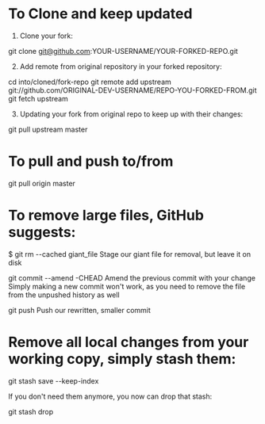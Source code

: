 # To Clone and keep updated 

1. Clone your fork:

git clone git@github.com:YOUR-USERNAME/YOUR-FORKED-REPO.git

2. Add remote from original repository in your forked repository:

cd into/cloned/fork-repo
git remote add upstream git://github.com/ORIGINAL-DEV-USERNAME/REPO-YOU-FORKED-FROM.git
git fetch upstream

3. Updating your fork from original repo to keep up with their changes:

git pull upstream master

# To pull and push to/from

git pull origin master



# To remove large files, GitHub suggests:

$ git rm --cached giant_file  Stage our giant file for removal, but leave it on disk

git commit --amend -CHEAD
Amend the previous commit with your change Simply making a new commit won't work, as you need to remove the file from the unpushed history as well

git push Push our rewritten, smaller commit


# Remove all local changes from your working copy, simply stash them:

git stash save --keep-index

If you don't need them anymore, you now can drop that stash:

git stash drop


